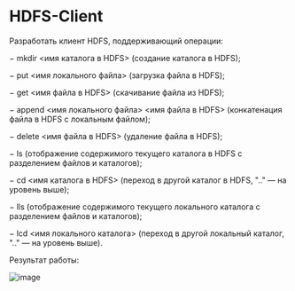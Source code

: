 # HDFS-Client

Разработать клиент HDFS, поддерживающий операции:

− mkdir <имя каталога в HDFS> (создание каталога в HDFS);

− put <имя локального файла> (загрузка файла в HDFS);

− get <имя файла в HDFS> (скачивание файла из HDFS);

− append <имя локального файла> <имя файла в HDFS> (конкатенация файла в HDFS с локальным файлом);

− delete <имя файла в HDFS> (удаление файла в HDFS);

− ls (отображение содержимого текущего каталога в HDFS с разделением файлов и каталогов);

− cd <имя каталога в HDFS> (переход в другой каталог в HDFS, ".." — на уровень выше);

− lls (отображение содержимого текущего локального каталога с разделением файлов и каталогов);

− lcd <имя локального каталога> (переход в другой локальный каталог, ".." — на уровень выше).

Результат работы:

![image](https://github.com/Gargamel-l/HDFS-Client/assets/57713624/8978234a-475d-4532-beb6-15568521a4fb)
